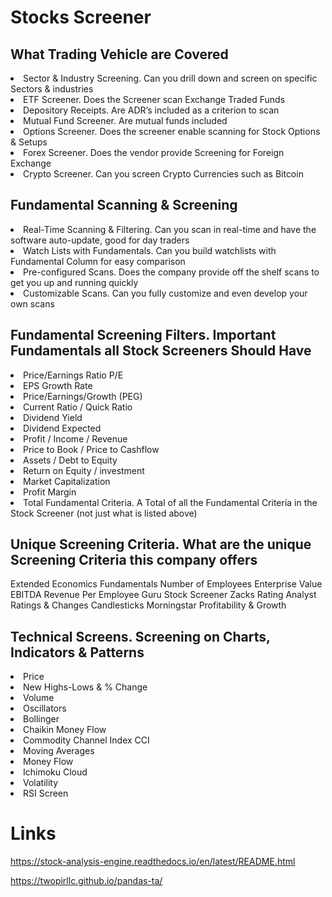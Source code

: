 # Stocks Screener 

## What Trading Vehicle are Covered
<li>Sector & Industry Screening. Can you drill down and screen on specific Sectors & industries
<li>ETF Screener. Does the Screener scan Exchange Traded Funds
<li>Depository Receipts. Are ADR’s included as a criterion to scan
<li>Mutual Fund Screener. Are mutual funds included
<li>Options Screener. Does the screener enable scanning for Stock Options & Setups
<li>Forex Screener. Does the vendor provide Screening for Foreign Exchange
<li>Crypto Screener. Can you screen Crypto Currencies such as Bitcoin

## Fundamental Scanning & Screening

<li>Real-Time Scanning & Filtering. Can you scan in real-time and have the software auto-update, good for day traders
<li>Watch Lists with Fundamentals. Can you build watchlists with Fundamental Column for easy comparison
<li>Pre-configured Scans. Does the company provide off the shelf scans to get you up and running quickly
<li>Customizable Scans. Can you fully customize and even develop your own scans

## Fundamental Screening Filters. Important Fundamentals all Stock Screeners Should Have
<li>Price/Earnings Ratio P/E
<li>EPS Growth Rate
<li>Price/Earnings/Growth (PEG)
<li>Current Ratio / Quick Ratio
<li>Dividend Yield
<li>Dividend Expected
<li>Profit / Income / Revenue
<li>Price to Book / Price to Cashflow
<li>Assets / Debt to Equity
<li>Return on Equity / investment
<li>Market Capitalization
<li>Profit Margin
<li>Total Fundamental Criteria. A Total of all the Fundamental Criteria in the Stock Screener (not just what is listed above)

## Unique Screening Criteria. What are the unique Screening Criteria this company offers

Extended Economics Fundamentals
Number of Employees
Enterprise Value EBITDA
Revenue Per Employee
Guru Stock Screener
Zacks Rating
Analyst Ratings & Changes
Candlesticks
Morningstar Profitability & Growth

## Technical Screens. Screening on Charts, Indicators & Patterns

<li>Price
<li>New Highs-Lows & % Change
<li>Volume
<li>Oscillators
<li>Bollinger
<li>Chaikin Money Flow
<li>Commodity Channel Index CCI
<li>Moving Averages
<li>Money Flow
<li>Ichimoku Cloud
<li>Volatility
<li>RSI Screen


# Links
https://stock-analysis-engine.readthedocs.io/en/latest/README.html

https://twopirllc.github.io/pandas-ta/